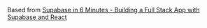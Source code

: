 
Based from [Supabase in 6 Minutes - Building a Full Stack App with Supabase and React](https://youtu.be/ogEitL8RwtQ)